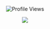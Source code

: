 <p align="center"> <img src="https://komarev.com/ghpvc/?username=zuvq" alt="Profile Views" /> </p>
<p align="center">
  <a href="http://discord.com">
    <img src="https://discord.c99.nl/widget/theme-1/477468242575884299.png"/>
     </a>
</p>
